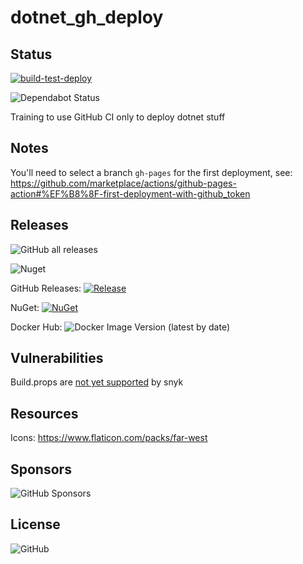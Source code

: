 # dotnet_gh_deploy

## Status

[![build-test-deploy](https://github.com/senketsu03/dotnet_gh_deploy/actions/workflows/build-test-deploy.yml/badge.svg)](https://github.com/senketsu03/dotnet_gh_deploy/actions/workflows/build-test-deploy.yml)

![Dependabot Status](https://flat.badgen.net/github/dependabot/senketsu03/dotnet_gh_deploy)

Training to use GitHub CI only to deploy dotnet stuff

## Notes

You'll need to select a branch `gh-pages` for the first deployment, see: https://github.com/marketplace/actions/github-pages-action#%EF%B8%8F-first-deployment-with-github_token

## Releases

![GitHub all releases](https://img.shields.io/github/downloads/senketsu03/dotnet_gh_deploy/total)

![Nuget](https://img.shields.io/nuget/dt/Deploy.Core)

GitHub Releases: [![Release](https://img.shields.io/github/release/senketsu03/dotnet_gh_deploy.svg)](https://github.com/senketsu03/dotnet_gh_deploy/releases/latest)

NuGet: [![NuGet](https://img.shields.io/nuget/v/Deploy.Core.svg)](https://www.nuget.org/packages/Deploy.Core/)

Docker Hub: ![Docker Image Version (latest by date)](https://img.shields.io/docker/v/trolltrollski/deploy.cli)

## Vulnerabilities

Build.props are [not yet supported](https://docs.snyk.io/guides/snyk-for-.net-developers#not-supported-in-.net) by snyk

## Resources

Icons: https://www.flaticon.com/packs/far-west

## Sponsors

![GitHub Sponsors](https://img.shields.io/github/sponsors/senketsu03)

## License

![GitHub](https://img.shields.io/github/license/senketsu03/dotnet_gh_deploy)

